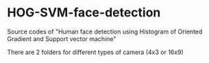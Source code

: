 # HOG-SVM-face-detection
Source codes of "Human face detection using Histogram of Oriented Gradient and Support vector machine"

There are 2 folders for different types of camera (4x3 or 16x9)
